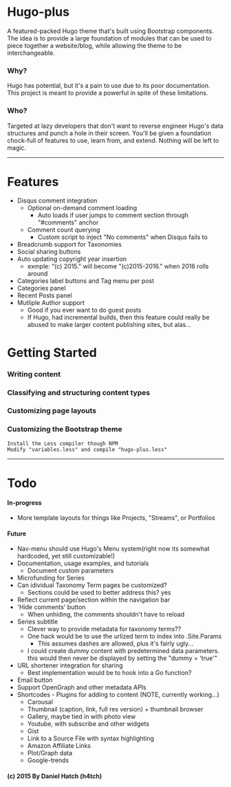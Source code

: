 # Hugo-plus
A featured-packed Hugo theme that's built using Bootstrap components.
The idea is to provide a large foundation of modules that can be used to piece
	together a website/blog, while allowing the theme to be interchangeable.

### Why?
Hugo has potential, but it's a pain to use due to its poor documentation.
This project is meant to provide a powerful in spite of these limitations.

### Who?
Targeted at lazy developers that don't want to reverse engineer Hugo's data
	structures and punch a hole in their screen.
You'll be given a foundation chock-full of features to use, learn from, and
	extend. Nothing will be left to magic.

-----

# Features
* Disqus comment integration
	* Optional on-demand comment loading
		* Auto loads if user jumps to comment section through "#comments" anchor
	* Comment count querying
		* Custom script to inject "No comments" when Disqus fails to
* Breadcrumb support for Taxonomies
* Social sharing buttons
* Auto updating copyright year insertion
	* exmple: "(c) 2015." will become "(c)2015-2016." when 2016 rolls around
* Categories label buttons and Tag menu per post
* Categories panel
* Recent Posts panel
* Mutliple Author support
	* Good if you ever want to do guest posts
	* If Hugo, had incremental builds, then this feature could really be
		abused to make larger content publishing sites, but alas...


# Getting Started
### Writing content
### Classifying and structuring content types
### Customizing page layouts
### Customizing the Bootstrap theme
	Install the Less compiler though NPM
	Modify "variables.less" and compile "hugo-plus.less"


-----
# Todo
#### In-progress
* More template layouts for things like Projects, "Streams", or Portfolios 
#### Future
* Nav-menu should use Hugo's Menu system(right now its somewhat hardcoded, yet still customizable!)
* Documentation, usage examples, and tutorials
	* Document custom parameters
* Microfunding for Series
* Can idividual Taxonomy Term pages be customized?
	* Sections could be used to better address this? yes
* Reflect current page/section within the navigation bar
* 'Hide comments' button
	* When unhiding, the comments shouldn't have to reload
* Series subtitle
	* Clever way to provide metadata for taxonomy terms??
	* One hack would be to use the urlized term to index into .Site.Params
		* This assumes dashes are allowed, plus it's fairly ugly...
	* I could create dummy content with predetermined data parameters. this would then never be displayed by setting the "dummy = 'true'"
* URL shortener integration for sharing
	* Best implementation would be to hook into a Go function?
* Email button
* Support OpenGraph and other metadata APIs
* Shortcodes - Plugins for adding to content (NOTE, currently working...)
	* Carousal
	* Thumbnail (caption, link, full res version) + thumbnail browser
	* Gallery, maybe tied in with photo view
	* Youtube, with subscribe and other widgets
	* Gist
	* Link to a Source File with syntax highlighting
	* Amazon Affiliate Links
	* Plot/Graph data
	* Google-trends


#### (c) 2015 By Daniel Hatch (h4tch)

